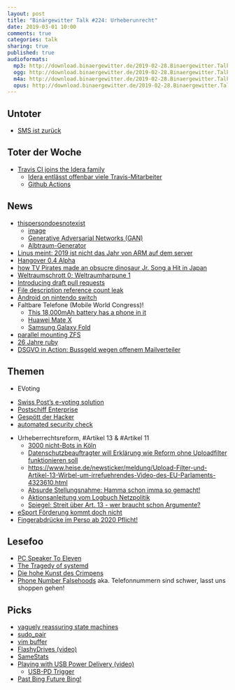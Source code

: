 ```yaml
---
layout: post
title: "Binärgewitter Talk #224: Urheberunrecht"
date: 2019-03-01 10:00
comments: true
categories: talk
sharing: true
published: true
audioformats:
  mp3: http://download.binaergewitter.de/2019-02-28.Binaergewitter.Talk.224.mp3
  ogg: http://download.binaergewitter.de/2019-02-28.Binaergewitter.Talk.224.ogg
  m4a: http://download.binaergewitter.de/2019-02-28.Binaergewitter.Talk.224.m4a
  opus: http://download.binaergewitter.de/2019-02-28.Binaergewitter.Talk.224.opus
---
```


## Untoter
- [SMS ist zurück]( https://www.theregister.co.uk/2019/02/20/sms_lives_omg/ )

## Toter der Woche
- [Travis CI joins the Idera family]( https://blog.travis-ci.com/2019-01-23-travis-ci-joins-idera-inc )
  * [Idera entlässt offenbar viele Travis-Mitarbeiter]( 
https://www.heise.de/developer/meldung/Folge-der-Uebernahme-Idera-entlaesst-offenbar-viele-Travis-Mitarbeiter-4315673.html )
  * [Github Actions]( https://github.com/features/actions )


## News
- [thispersondoesnotexist]( https://thispersondoesnotexist.com/ )
  * [image]( https://thispersondoesnotexist.com/image )
  * [Generative Adversarial Networks (GAN)]( https://www.lyrn.ai/2018/12/26/a-style-based-generator-architecture-for-generative-adversarial-networks/ )
  * [Albtraum-Generator]( http://i.imgur.com/Xr9x6hz.png )
- [Linus meint: 2019 ist nicht das Jahr von ARM auf dem server]( https://www.realworldtech.com/forum/?threadid=183440&curpostid=183486 )
- [Hangover 0.4 Alpha]( https://www.phoronix.com/scan.php?page=news_item&px=Hangover-0.4-Alpha-Released )
- [how TV Pirates made an obsucre dinosaur Jr. Song a Hit in Japan]( https://gizmodo.com/how-tv-pirates-accidentally-pushed-a-25-year-old-indie-1832532538 )
- [Weltraumschrott 0; Weltraumharpune 1]( https://www.heise.de/newsticker/meldung/Weltraumschrott-mit-Harpune-eingefangen-4311226.html )
- [Introducing draft pull requests]( https://github.blog/2019-02-14-introducing-draft-pull-requests/ )
- [File description reference count leak]( https://marc.info/?l=freebsd-announce&m=154939484927658&w=2 )
- [Android on nintendo switch]( https://gitlab.com/ByLaws/android_device_nintendo_switch )
- Faltbare Telefone (Mobile World Congress)!
  * [This 18,000mAh battery has a phone in it]( 
https://www.theverge.com/circuitbreaker/2019/2/26/18241117/energizer-power-max-p18k-pop-huge-battery-phone-mwc-2019 )
  * [Huawei Mate X]( https://www.heise.de/newsticker/meldung/Huawei-Mate-X-Mit-faltbarem-Display-und-schnellem-5G-4316940.html )
  * [Samsung Galaxy Fold]( https://www.samsung.com/global/galaxy/galaxy-fold/ )
- [parallel mounting ZFS]( https://svnweb.freebsd.org/base?view=revision&revision=344569 )
- [26 Jahre ruby]( https://twitter.com/yukihiro_matz/status/1099610608360550400 )
- [DSGVO in Action: Bussgeld wegen offenem Mailverteiler]( https://www.golem.de/news/datenschutz-hohes-bussgeld-wegen-offenem-mail-verteiler-1902-139399.html ) 

## Themen
- EVoting 
 * [Swiss Post’s e-voting solution]( https://www.post.ch/en/business/a-z-of-subjects/industry-solutions/swiss-post-e-voting )
 * [Postschiff Enterprise]( https://www.republik.ch/2019/02/15/postschiff-enterprise )
 * [Gespött der Hacker]( https://www.watson.ch/digital/post/286922616-die-post-laesst-ihr-e-voting-system-hacken-und-macht-sich-zum-gespoett-der-hacker )
 * [automated security check]( https://twitter.com/alexis_roussel/status/1097926306749132800 )
- Urheberrechtsreform, #Artikel 13 & #Artikel 11
  * [3000 nicht-Bots in Köln]( https://www.heise.de/newsticker/meldung/Dieser-Bot-geht-waehlen-3000-demonstrieren-in-Koeln-gegen-Urheberrechtsreform-4316858.html 
)
  * [Datenschutzbeauftragter will Erklärung wie Reform ohne Uploadfilter funktionieren soll]( 
https://www.heise.de/newsticker/meldung/EU-Copyright-Reform-Artikel-13-ohne-Upload-Filter-Datenschutzbeauftragter-will-Erklaerung-4320915.html )
  * https://www.heise.de/newsticker/meldung/Upload-Filter-und-Artikel-13-Wirbel-um-irrefuehrendes-Video-des-EU-Parlaments-4323610.html
   * [Absurde Stellungsnahme: Hamma schon imma so gemacht!]( https://twitter.com/Senficon/status/1101216213324185604 )
  * [Aktionsanleitung vom Logbuch Netzpolitik]( https://logbuch-netzpolitik.de/lnp288-wir-nennen-namen )
  * [Spiegel: Streit über Art. 13 - wer braucht schon Argumente?]( 
http://www.spiegel.de/netzwelt/netzpolitik/streit-ueber-artikel-13-wer-braucht-schon-argumente-a-1255608.html )
- [eSport Förderung kommt doch nicht]( https://www.piratenpartei.de/2019/02/24/regierung-versagt-bei-esport-foerderung/ )  
- [Fingerabdrücke im Perso ab 2020 Pflicht!]( https://www.anwalt.de/rechtstipps/eu-verordnung-personalausweis-mit-fingerabdruck-wird-pflicht-ab_153125.html )  

## Lesefoo
- [PC Speaker To Eleven]( https://habr.com/en/post/439192/ )
- [The Tragedy of systemd]( https://www.youtube.com/watch?v=o_AIw9bGogo )
- [Die hohe Kunst des Crimpens]( http://tech.mattmillman.com/info/crimpconnectors/ )
- [Phone Number Falsehoods]( https://github.com/googlei18n/libphonenumber/blob/master/FALSEHOODS.md ) aka. Telefonnummern sind schwer, lasst uns shoppen gehen!

## Picks
- [vaguely reassuring state machines]( https://twitter.com/happyautomata )
- [sudo_pair]( https://github.com/square/sudo_pair/tree/master/sudo_pair )
- [vim buffer]( http://blog.obligd.com/posts/bd-bn-bp-ls-w-e-and-me.html )
- [FlashyDrives (video)]( https://www.youtube.com/watch?v=Q0Xu3GvGk4M )
- [SameStats]( https://www.autodeskresearch.com/publications/samestats )
- [Playing with USB Power Delivery (video)]( https://www.youtube.com/watch?v=G8Tfdbmb7L8 )
  - [USB-PD Trigger]( https://www.aliexpress.com/item/Type-C-USB-C-PD2-0-3-0-TO-DC-USB-decoy-fast-charge-trigger-Poll/32969919810.html )
- [Past Bing Future Bing!]( https://www.kickstarter.com/projects/highfivespaceship/past-bing-future-bing )


